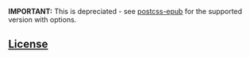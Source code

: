 **IMPORTANT:** This is depreciated - see [postcss-epub](https://github.com/Rycochet/postcss-epub) for the supported version with options.

## [License](LICENSE)
